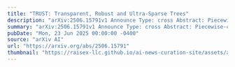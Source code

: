 ```yaml
---
title: "TRUST: Transparent, Robust and Ultra-Sparse Trees"
description: "arXiv:2506.15791v1 Announce Type: cross Abstract: Piecewise-constant regression trees remain popular for their interpretability, yet often lag behind black-box models like Random Forest in predictive accuracy. In this work, we introduce TRUST (Transparent, Robust, and Ultra-Sparse Trees), a novel regression tree model that combines the accuracy of Random Forests with the interpretability of shallow decision trees and sparse linear models. TRUST further enhances transparency by leveraging Large Language Models to generate tailored, user-friendly explanations. Extensive validation on synthetic and real-world benchmark datasets demonstrates that TRUST consistently outperforms other interpretable models -- including CART, Lasso, and Node Harvest -- in predictive accuracy, while matching the accuracy of Random Forest and offering substantial gains in both accuracy and interpretability over M5', a well-established model that is conceptually related."
summary: "arXiv:2506.15791v1 Announce Type: cross Abstract: Piecewise-constant regression trees remain popular for their interpretability, yet often lag behind black-box models like Random Forest in predictive accuracy. In this work, we introduce TRUST (Transparent, Robust, and Ultra-Sparse Trees), a novel regression tree model that combines the accuracy of Random Forests with the interpretability of shallow decision trees and sparse linear models. TRUST further enhances transparency by leveraging Large Language Models to generate tailored, user-friendly explanations. Extensive validation on synthetic and real-world benchmark datasets demonstrates that TRUST consistently outperforms other interpretable models -- including CART, Lasso, and Node Harvest -- in predictive accuracy, while matching the accuracy of Random Forest and offering substantial gains in both accuracy and interpretability over M5', a well-established model that is conceptually related."
pubDate: "Mon, 23 Jun 2025 00:00:00 -0400"
source: "arXiv AI"
url: "https://arxiv.org/abs/2506.15791"
thumbnail: "https://raisex-llc.github.io/ai-news-curation-site/assets/arxiv.png"
---
```


